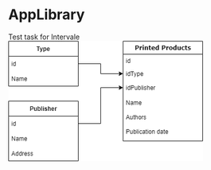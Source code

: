 # AppLibrary
Test task for Intervale
![Image alt](https://github.com/Flekk1ng/AppLibrary/blob/main/scheme.png)
